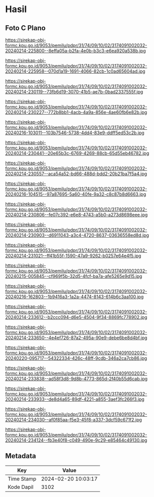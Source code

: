 # Hasil

## Foto C Plano

https://sirekap-obj-formc.kpu.go.id/9053/pemilu/pdpr/31/74/09/10/02/3174091002032-20240214-225800--8effa05a-b2fa-4e0b-b3c3-e6ea920a538b.jpg

https://sirekap-obj-formc.kpu.go.id/9053/pemilu/pdpr/31/74/09/10/02/3174091002032-20240214-225958--070d1a19-1691-4066-82cb-1c0ad65604ad.jpg

https://sirekap-obj-formc.kpu.go.id/9053/pemilu/pdpr/31/74/09/10/02/3174091002032-20240214-230119--73fb6d19-3070-41b5-ae7b-0bad2337555f.jpg

https://sirekap-obj-formc.kpu.go.id/9053/pemilu/pdpr/31/74/09/10/02/3174091002032-20240214-230227--772b8bb1-4acb-4a9a-856e-4ae60fb6e82b.jpg

https://sirekap-obj-formc.kpu.go.id/9053/pemilu/pdpr/31/74/09/10/02/3174091002032-20240216-103011--103b7546-5738-4dd4-83e9-ddff5ed53c2b.jpg

https://sirekap-obj-formc.kpu.go.id/9053/pemilu/pdpr/31/74/09/10/02/3174091002032-20240214-230441--20e65b3c-6769-4269-88cb-65d55eb46782.jpg

https://sirekap-obj-formc.kpu.go.id/9053/pemilu/pdpr/31/74/09/10/02/3174091002032-20240214-230557--aca54a52-bd66-488d-bdd2-20b21ba7f5a4.jpg

https://sirekap-obj-formc.kpu.go.id/9053/pemilu/pdpr/31/74/09/10/02/3174091002032-20240216-104515--97a87695-5a60-40fe-9a32-c8c87b8d6663.jpg

https://sirekap-obj-formc.kpu.go.id/9053/pemilu/pdpr/31/74/09/10/02/3174091002032-20240214-230806--fe07c392-e6e8-4743-a5b0-a273d8698eee.jpg

https://sirekap-obj-formc.kpu.go.id/9053/pemilu/pdpr/31/74/09/10/02/3174091002032-20240214-230903--d6911043-a3c4-4720-8637-03636558ed8d.jpg

https://sirekap-obj-formc.kpu.go.id/9053/pemilu/pdpr/31/74/09/10/02/3174091002032-20240214-231021--ff41b55f-1590-47a9-9262-b0257e64e4f5.jpg

https://sirekap-obj-formc.kpu.go.id/9053/pemilu/pdpr/31/74/09/10/02/3174091002032-20240215-005845--cf969f5b-32d5-4fcf-ba7a-afe5265e9d15.jpg

https://sirekap-obj-formc.kpu.go.id/9053/pemilu/pdpr/31/74/09/10/02/3174091002032-20240216-162803--1b9416a3-1a2a-4474-8143-614b6c3aa100.jpg

https://sirekap-obj-formc.kpu.go.id/9053/pemilu/pdpr/31/74/09/10/02/3174091002032-20240214-233612--b2ccc094-d6e5-4504-9f34-8869fc778902.jpg

https://sirekap-obj-formc.kpu.go.id/9053/pemilu/pdpr/31/74/09/10/02/3174091002032-20240214-233650--4e4ef726-87a2-495a-90e9-debe6be8d4bf.jpg

https://sirekap-obj-formc.kpu.go.id/9053/pemilu/pdpr/31/74/09/10/02/3174091002032-20240220-095717--54322334-426c-48ff-9cdb-346a2ca7cb86.jpg

https://sirekap-obj-formc.kpu.go.id/9053/pemilu/pdpr/31/74/09/10/02/3174091002032-20240214-233838--ad58f3d8-9d8b-4773-865d-2f40b55d6cab.jpg

https://sirekap-obj-formc.kpu.go.id/9053/pemilu/pdpr/31/74/09/10/02/3174091002032-20240214-233933--de8d4a65-89df-4221-a855-3aef3fc266f3.jpg

https://sirekap-obj-formc.kpu.go.id/9053/pemilu/pdpr/31/74/09/10/02/3174091002032-20240214-234030--af0f85aa-f5e3-45f8-a337-3dcf59c671f2.jpg

https://sirekap-obj-formc.kpu.go.id/9053/pemilu/pdpr/31/74/09/10/02/3174091002032-20240214-234124--fb3e40f8-c049-490e-9c29-e85464c49130.jpg


## Metadata

| Key        | Value               |
| ---------- | ------------------- |
| Time Stamp | 2024-02-20 10:03:17 |
| Kode Dapil | 3102                |



